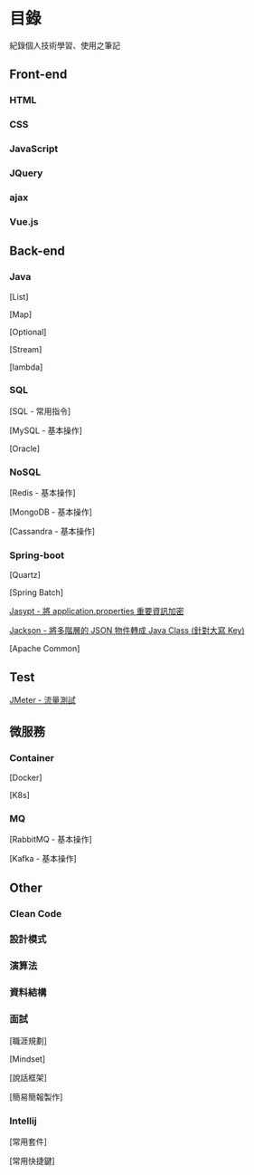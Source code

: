 # 目錄

紀錄個人技術學習、使用之筆記

## Front-end

### HTML

### CSS

### JavaScript

### JQuery

### ajax

### Vue.js

## Back-end

### Java

[List]

[Map]

[Optional]

[Stream]

[lambda]

### SQL

[SQL - 常用指令]

[MySQL - 基本操作]

[Oracle]

### NoSQL

[Redis - 基本操作]

[MongoDB - 基本操作]

[Cassandra - 基本操作]

### Spring-boot

[Quartz]

[Spring Batch]

[Jasypt - 將 application.properties 重要資訊加密](./Encode/spring-boot-Jasypt/README.md)

[Jackson - 將多階層的 JSON 物件轉成 Java Class (針對大寫 Key)](./Json/jacksonDemo/README.md)

[Apache Common]

## Test

[JMeter - 流量測試](./)

## 微服務

### Container

[Docker]

[K8s]

### MQ

[RabbitMQ - 基本操作]

[Kafka - 基本操作]

## Other

### Clean Code

### 設計模式

### 演算法

### 資料結構

### 面試

[職涯規劃]

[Mindset]

[說話框架]

[簡易簡報製作]

### Intellij

[常用套件]

[常用快捷鍵]
